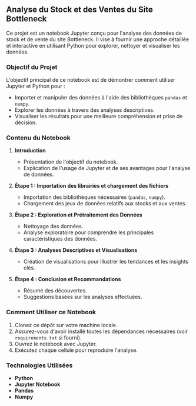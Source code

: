 ## Analyse du Stock et des Ventes du Site Bottleneck

Ce projet est un notebook Jupyter conçu pour l'analyse des données de stock et de vente du site Bottleneck. Il vise à fournir une approche détaillée et interactive en utilisant Python pour explorer, nettoyer et visualiser les données.

### Objectif du Projet

L'objectif principal de ce notebook est de démontrer comment utiliser Jupyter et Python pour :

- Importer et manipuler des données à l'aide des bibliothèques `pandas` et `numpy`.
- Explorer les données à travers des analyses descriptives.
- Visualiser les résultats pour une meilleure compréhension et prise de décision.

### Contenu du Notebook

1. **Introduction**
   - Présentation de l'objectif du notebook.
   - Explication de l'usage de Jupyter et de ses avantages pour l'analyse de données.

2. **Étape 1 : Importation des librairies et chargement des fichiers**
   - Importation des bibliothèques nécessaires (`pandas`, `numpy`).
   - Chargement des jeux de données relatifs aux stocks et aux ventes.

3. **Étape 2 : Exploration et Prétraitement des Données**
   - Nettoyage des données.
   - Analyse exploratoire pour comprendre les principales caractéristiques des données.

4. **Étape 3 : Analyses Descriptives et Visualisations**
   - Création de visualisations pour illustrer les tendances et les insights clés.

5. **Étape 4 : Conclusion et Recommandations**
   - Résumé des découvertes.
   - Suggestions basées sur les analyses effectuées.

### Comment Utiliser ce Notebook

1. Clonez ce dépôt sur votre machine locale.
2. Assurez-vous d'avoir installé toutes les dépendances nécessaires (voir `requirements.txt` si fourni).
3. Ouvrez le notebook avec Jupyter.
4. Exécutez chaque cellule pour reproduire l'analyse.

### Technologies Utilisées

- **Python**
- **Jupyter Notebook**
- **Pandas**
- **Numpy**
